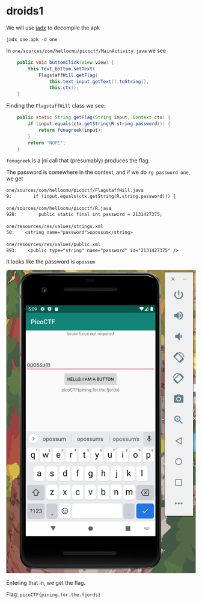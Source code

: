 # droids1

We will use [jadx](https://github.com/skylot/jadx) to decompile the apk

```
jadx one.apk -d one
```

In `one/sources/com/hellocmu/picoctf/MainActivity.java` we see

```java
    public void buttonClick(View view) {
        this.text_bottom.setText(
            FlagstaffHill.getFlag(
                this.text_input.getText().toString(),
                this.ctx));
    }
```

Finding the `FlagstaffHill` class we see:
```java
    public static String getFlag(String input, Context ctx) {
        if (input.equals(ctx.getString(R.string.password))) {
            return fenugreek(input);
        }
        return "NOPE";
    }
```

`fenugreek` is a jni call that (presumably) produces the flag.

The password is comewhere in the context, and if we do `rg password one`, we get

```
one/sources/com/hellocmu/picoctf/FlagstaffHill.java
9:        if (input.equals(ctx.getString(R.string.password))) {

one/sources/com/hellocmu/picoctf/R.java
928:        public static final int password = 2131427375;

one/resources/res/values/strings.xml
50:    <string name="password">opossum</string>

one/resources/res/values/public.xml
893:    <public type="string" name="password" id="2131427375" />
```

It looks like the password is `opossum`

![](./img.png)

Entering that in, we get the flag.

Flag: `picoCTF{pining.for.the.fjords}`

